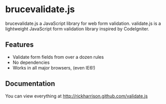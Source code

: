# brucevalidate.js

brucevalidate.js a JavaScript library for web form validation.
validate.js is a lightweight JavaScript form validation library inspired by CodeIgniter.

## Features

- Validate form fields from over a dozen rules
- No dependencies
- Works in all major browsers, (even IE6!)


## Documentation

You can view everything at http://rickharrison.github.com/validate.js
